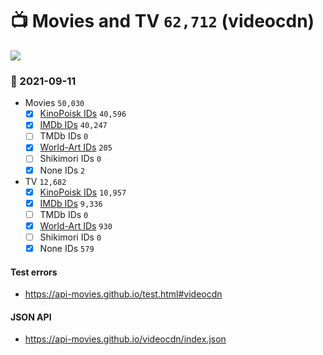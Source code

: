 # :tv: Movies and TV `62,712` (videocdn)

<a href="https://API-Movies.github.io"><img src="https://API-Movies.github.io/banner.png?cache"></a>

### :date: 2021-09-11
- Movies `50,030`
  - [x] <a href="https://API-Movies.github.io/videocdn/movie_kinopoisk_ids.json">KinoPoisk IDs</a> `40,596`
  - [x] <a href="https://API-Movies.github.io/videocdn/movie_imdb_ids.json">IMDb IDs</a> `40,247`
  - [ ] TMDb IDs `0`
  - [x] <a href="https://API-Movies.github.io/videocdn/movie_world_art_ids.json">World-Art IDs</a> `205`
  - [ ] Shikimori IDs `0`
  - [x] None IDs `2`
- TV `12,682`
  - [x] <a href="https://API-Movies.github.io/videocdn/tv_kinopoisk_ids.json">KinoPoisk IDs</a> `10,957`
  - [x] <a href="https://API-Movies.github.io/videocdn/tv_imdb_ids.json">IMDb IDs</a> `9,336`
  - [ ] TMDb IDs `0`
  - [x] <a href="https://API-Movies.github.io/videocdn/tv_world_art_ids.json">World-Art IDs</a> `930`
  - [ ] Shikimori IDs `0`
  - [x] None IDs `579`
#### Test errors
- <a href='https://api-movies.github.io/test.html#videocdn'>https://api-movies.github.io/test.html#videocdn</a>
#### JSON API
- <a href='https://api-movies.github.io/videocdn/index.json'>https://api-movies.github.io/videocdn/index.json</a>
